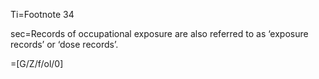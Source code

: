 Ti=Footnote 34

sec=Records of occupational exposure are also referred to as ‘exposure records’ or ‘dose
records’.

=[G/Z/f/ol/0]
